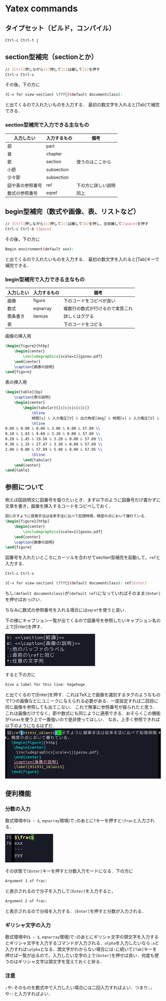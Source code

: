 # Yatex commands

## タイプセット（ビルド，コンパイル）

``` bash
Ctrl-c Ctrl-t j
```
## section型補完（sectionとか）

```bash
// [Ctrl]押しながら[c]押して[c]は離して[s]を押す
Ctrl-c Ctrl-s
```

その後，下の方に

```bash
(C-v for view-section) \???{}(default documentclass):
```

と出てくるので入れたいものを入力する．
最初の数文字を入れると[Tab]で補完できる．

### section型補完で入力できる主なもの

|入力したい | 入力するもの | 備考 |
|---|---|---|
| 部 | part | |
| 章 | chapter | |
| 節 | section | 使うのはここから|
| 小節 | subsection | |
| 少々節 | subsection | |
| 図や表の参照番号 | ref | 下の方に詳しい説明|
| 数式の参照番号 | eqref | 同上 |

## begin型補完（数式や画像、表、リストなど）

```bash
// [Ctrl]押しながら[c]押して[c]は離して[b]を押し，全部離して[space]を押す
Ctrl-c Ctrl-b [Space]
```

その後，下の方に

```bash
Begin environment(default xxx):
```

と出てくるので入れたいものを入力する．
最初の数文字を入れると[Tab]キーで補完できる．

### begin型補完で入力できる主なもの

|入力したい | 入力するもの | 備考 |
|---|---|---|
| 画像 | figure | 下のコードをコピペが良い |
| 数式 | eqnarray | 複数行の数式が行けるので実質これ|
| 箇条書き | itemize | 詳しくはググる|
| 表 | | 下のコードをコピる|


画像の挿入用

```tex
\begin{figure}[htbp]
	\begin{center}
		\includegraphics[scale=1]{gazou.pdf}
	\end{center}
	\caption{画像の説明}
\end{figure}
```

表の挿入用

```tex
\begin{table}[bp]
	\caption{表の説明}
	\begin{center}
  		\begin{tabular}{|c|c|c|c|c|c|}
  			\hline
			時間[s] & 入力電圧[V] & 出力角度[deg] & 時間[s] & 入力電圧[V] & 出力角度[deg]\\ 
  			\hline
0.00 & 0.00 & 0.00 & 3.00 & 0.00 & 57.89 \\
0.10 & 1.83 & 9.60 & 3.10 & 0.00 & 57.89 \\
0.20 & 1.45 & 19.56 & 3.20 & 0.00 & 57.89 \\
0.30 & 1.15 & 27.47 & 3.30 & 0.00 & 57.89 \\
2.90 & 0.00 & 57.89 & 5.90 & 0.00 & 57.95 \\
			\hline
 		\end{tabular}
	\end{center}
\end{table}
```

## 参照について
例えば図説明文に図番号を振りたいとき．まず以下のように図番号だけ書かずに文章を書き，画像を挿入するコードをコピペしておく．

```tex
図に示すように提案手法は従来手法に比べて処理時間，精度の点において優れている．
\begin{figure}[htbp]
	\begin{center}
		\includegraphics[scale=1]{gazou.pdf}
	\end{center}
	\caption{画像の説明}
\end{figure}
```

図番号を入れたいところにカーソルを合わせてsection型補完を起動して，`ref`と入力する．

```bash
Ctrl-c Ctrl-s
```

```bash
(C-v for view-section) \???{}(default documentclass): ref[Enter]
```

もし`(default documentclass)`が`(default ref)`になっていればそのまま`[Enter]`を押せばおっけい．

ちなみに数式の参照番号を入れる場合には`eqref`を使うと良い．

下の様にキャプション一覧が出てくるので図番号を参照したいキャプション名の上で[Enter]を押す．

![参照の様子01](./reference_01.png)

すると下の方に

```bash
Give a label for this line: hogehoge
```

と出てくるので[Enter]を押す．これはTeX上で画像を識別するタグのようなもので1つの画像などにユニークに与えられる必要がある．一度設定すれば二回目に同じ画像を参照しても出てこない．
これで無事に参照番号が振られたと思う．これは画像だけでなく，節や数式にも同じように適用できる．おそらくこの機能が`Yatex`を使う上で一番強いので是非使ってほしい．
なお，上手く参照できれば以下のようになるはずだ．
![参照の様子02](./reference_02.png)

## 便利機能

### 分数の入力
数式環境中(`$ ~ $`, `eqnarray`環境)で`;`のあとに`f`キーを押すと`\frac`と入力される．

![分数の入力01](./frac_01.png)

その状態で`[Enter]`キーを押すと分数入力モードになる．下の方に

```bash
Argument 1 of frac:
```

と表示されるので分子を入力して`[Enter]`を入力すると，

```bash
Argument 2 of frac:
```

と表示されるので分母を入力する．`[Enter]`を押すと分数が入力される．

### ギリシャ文字の入力

数式環境中(`$ ~ $`, `eqnarray`環境)で`:`のあとにギリシャ文字の頭文字を入力するとギリシャ文字を入力するコマンドが入力される．`alpha`を入力したいなら`:a`と入力すれば`\alpha`となる．頭文字がわからない場合には`:`に続いて`[Tab]`キーを押せば一覧が出るので，入力したい文字の上で`[Enter]`を押せば良い．何度も使うのはギリシャ文字は頭文字を覚えておくと捗る．

### 注意
`;`や`:`そのものを数式中で入力したい場合には二回入力すればよい．つまり`;;`や`::`と入力すればよい．
